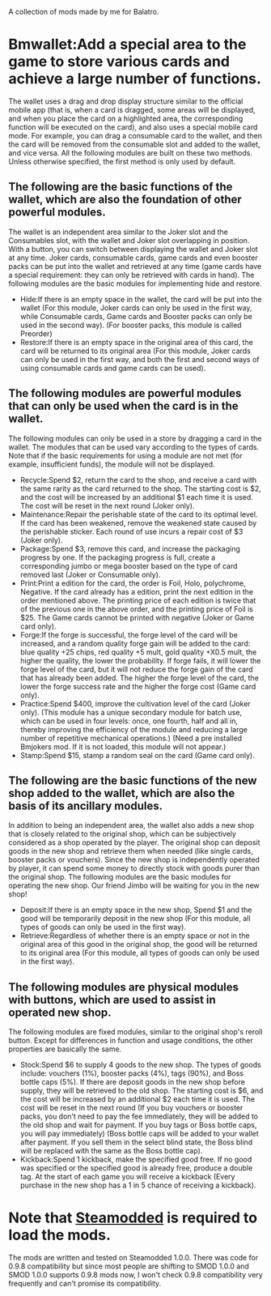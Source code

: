 A collection of mods made by me for Balatro.
# Bmwallet:Add a special area to the game to store various cards and achieve a large number of functions.
The wallet uses a drag and drop display structure similar to the official mobile app (that is, when a card is dragged, some areas will be displayed, and when you place the card on a highlighted area, the corresponding function will be executed on the card), and also uses a special mobile card mode. For example, you can drag a consumable card to the wallet, and then the card will be removed from the consumable slot and added to the wallet, and vice versa. All the following modules are built on these two methods. Unless otherwise specified, the first method is only used by default.
## The following are the basic functions of the wallet, which are also the foundation of other powerful modules.
The wallet is an independent area similar to the Joker slot and the Consumables slot, with the wallet and Joker slot overlapping in position. With a button, you can switch between displaying the wallet and Joker slot at any time. Joker cards, consumable cards, game cards and even booster packs can be put into the wallet and retrieved at any time (game cards have a special requirement: they can only be retrieved with cards in hand). The following modules are the basic modules for implementing hide and restore.
- Hide:If there is an empty space in the wallet, the card will be put into the wallet (For this module, Joker cards can only be used in the first way, while Consumable cards, Game cards and Booster packs can only be used in the second way). (For booster packs, this module is called Preorder)
- Restore:If there is an empty space in the original area of this card, the card will be returned to its original area (For this module, Joker cards can only be used in the first way, and both the first and second ways of using consumable cards and game cards can be used).
## The following modules are powerful modules that can only be used when the card is in the wallet.
The following modules can only be used in a store by dragging a card in the wallet. The modules that can be used vary according to the types of cards. Note that if the basic requirements for using a module are not met (for example, insufficient funds), the module will not be displayed.
- Recycle:Spend $2, return the card to the shop, and receive a card with the same rarity as the card returned to the shop. The starting cost is $2, and the cost will be increased by an additional $1 each time it is used. The cost will be reset in the next round (Joker only).
- Maintenance:Repair the perishable state of the card to its optimal level. If the card has been weakened, remove the weakened state caused by the perishable sticker. Each round of use incurs a repair cost of $3 (Joker only).
- Package:Spend $3, remove this card, and increase the packaging progress by one. If the packaging progress is full, create a corresponding jumbo or mega booster based on the type of card removed last (Joker or Consumable only).
- Print:Print a edition for the card, the order is Foil, Holo, polychrome, Negative. If the card already has a edition, print the next edition in the order mentioned above. The printing price of each edition is twice that of the previous one in the above order, and the printing price of Foil is $25. The Game cards cannot be printed with negative (Joker or Game card only).
- Forge:If the forge is successful, the forge level of the card will be increased, and a random quality forge gain will be added to the card: blue quality +25 chips, red quality +5 mult, gold quality +X0.5 mult, the higher the quality, the lower the probability. If forge fails, it will lower the forge level of the card, but it will not reduce the forge gain of the card that has already been added. The higher the forge level of the card, the lower the forge success rate and the higher the forge cost (Game card only).
- Practice:Spend $400, improve the cultivation level of the card (Joker only). (This module has a unique secondary module for batch use, which can be used in four levels: once, one fourth, half and all in, thereby improving the efficiency of the module and reducing a large number of repetitive mechanical operations.) (Need a pre installed Bmjokers mod. If it is not loaded, this module will not appear.)
- Stamp:Spend $15, stamp a random seal on the card (Game card only).
## The following are the basic functions of the new shop added to the wallet, which are also the basis of its ancillary modules.
In addition to being an independent area, the wallet also adds a new shop that is closely related to the original shop, which can be subjectively considered as a shop operated by the player. The original shop can deposit goods in the new shop and retrieve them when needed (like single cards, booster packs or vouchers). Since the new shop is independently operated by player, it can spend some money to directly stock with goods purer than the original shop. The following modules are the basic modules for operating the new shop. Our friend Jimbo will be waiting for you in the new shop!
- Deposit:If there is an empty space in the new shop, Spend $1 and the good will be temporarily deposit in the new shop (For this module, all types of goods can only be used in the first way).
- Retrieve:Regardless of whether there is an empty space or not in the original area of this good in the original shop, the good will be returned to its original area (For this module, all types of goods can only be used in the first way).
## The following modules are physical modules with buttons, which are used to assist in operated new shop.
The following modules are fixed modules, similar to the original shop's reroll button. Except for differences in function and usage conditions, the other properties are basically the same.
- Stock:Spend $6 to supply 4 goods to the new shop. The types of goods include: vouchers (1%), booster packs (4%), tags (90%), and Boss bottle caps (5%). If there are deposit goods in the new shop before supply, they will be retrieved to the old shop. The starting cost is $6, and the cost will be increased by an additional $2 each time it is used. The cost will be reset in the next round (If you buy vouchers or booster packs, you don’t need to pay the fee immediately, they will be added to the old shop and wait for payment. If you buy tags or Boss bottle caps, you will pay immediately) (Boss bottle caps will be added to your wallet after payment. If you sell them in the select blind state, the Boss blind will be replaced with the same as the Boss bottle cap).
- Kickback:Spend 1 kickback, make the specified good free. If no good was specified or the specified good is already free, produce a double tag. At the start of each game you will receive a kickback (Every purchase in the new shop has a 1 in 5 chance of receiving a kickback).
# Note that [Steamodded](https://github.com/Steamopollys/Steamodded) is required to load the mods.
The mods are written and tested on Steamodded 1.0.0. There was code for 0.9.8 compatibility but since most people are shifting to SMOD 1.0.0 and SMOD 1.0.0 supports 0.9.8 mods now, I won't check 0.9.8 compatibility very frequently and can't promise its compatibility.
